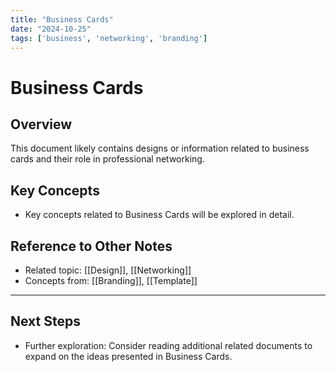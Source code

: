 ```yaml
---
title: "Business Cards"
date: "2024-10-25"
tags: ['business', 'networking', 'branding']
---
```


# Business Cards

## Overview

This document likely contains designs or information related to business cards and their role in professional networking.

## Key Concepts

- Key concepts related to Business Cards will be explored in detail.
  
## Reference to Other Notes

- Related topic: [[Design]], [[Networking]]
- Concepts from: [[Branding]], [[Template]]
---

## Next Steps

- Further exploration: Consider reading additional related documents to expand on the ideas presented in Business Cards.
